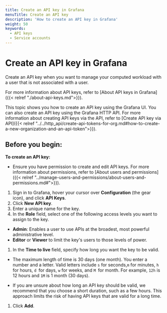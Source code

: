 ```yaml
---
title: Create an API key in Grafana
menuTitle: Create an API key
description: 'How to create an API key in Grafana'
weight: 50
keywords:
  - API keys
  - Service accounts
---
```


# Create an API key in Grafana

Create an API key when you want to manage your computed workload with a user that is not associated with a user.

For more information about API keys, refer to [About API keys in Grafana]({{< relref "./about-api-keys.md">}}).

This topic shows you how to create an API key using the Grafana UI. You can also create an API key using the Grafana HTTP API. For more information about creating API keys via the API, refer to [Create API key via API]({{< relref "../../http_api/create-api-tokens-for-org.md#how-to-create-a-new-organization-and-an-api-token">}}).

## Before you begin:

**To create an API key:**

- Ensure you have permission to create and edit API keys. For more information about permissions, refer to [About users and permissions]({{< relref "../manage-users-and-permissions/about-users-and-permissions.md#">}}).

1. Sign in to Grafana, hover your cursor over **Configuration** (the gear icon), and click **API Keys**.
1. Click **New API key**.
1. Enter a unique name for the key.
1. In the **Role** field, select one of the following access levels you want to assign to the key.

  - **Admin**: Enables a user to use APIs at the broadest, most powerful administrative level.
  - **Editor** or **Viewer** to limit the key's users to those levels of power.

1. In the **Time to live** field, specify how long you want the key to be valid. 

  - The maximum length of time is 30 days (one month). You enter a number and a letter. Valid letters  include `s` for seconds,`m` for minutes, `h` for hours, `d `for days, `w` for weeks, and `M `for month. For example, `12h` is 12 hours and `1M` is 1 month (30 days).

  - If you are unsure about how long an API key should be valid, we recommend that you choose a short duration, such as a few hours. This approach limits the risk of having API keys that are valid for a long time.

1. Click **Add**.
